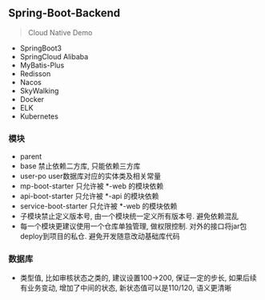 ## Spring-Boot-Backend

> Cloud Native Demo

* SpringBoot3
* SpringCloud Alibaba
* MyBatis-Plus
* Redisson
* Nacos
* SkyWalking
* Docker
* ELK
* Kubernetes

### 模块

* parent
* base 禁止依赖二方库, 只能依赖三方库
* user-po user数据库对应的实体类及相关常量
* mp-boot-starter 只允许被 *-web 的模块依赖
* api-boot-starter 只允许被 *-api 的模块依赖
* service-boot-starter 只允许被 *-web 的模块依赖
* 子模块禁止定义版本号, 由一个模块统一定义所有版本号. 避免依赖混乱
* 每一个模块更建议使用一个仓库单独管理, 做权限控制. 对外的接口将jar包deploy到项目的私仓. 避免开发随意改动基础库代码

### 数据库

* 类型值, 比如审核状态之类的, 建议设置100->200, 保证一定的步长, 如果后续有业务变动, 增加了中间的状态, 新状态值可以是110/120,
  语义更清晰




